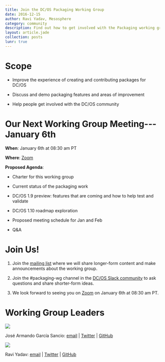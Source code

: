 ```yaml
---
title: Join the DC/OS Packaging Working Group
date: 2016-12-15
author: Ravi Yadav, Mesosphere
category: community
description: Find out how to get involved with the Packaging working group and attend the upcoming meeting on Jan. 6th
layout: article.jade
collection: posts
lunr: true
---
```

# Scope

* Improve the experience of creating and contributing packages for DC/OS

* Discuss and demo packaging features and areas of improvement

* Help people get involved with the DC/OS community

# Our Next Working Group Meeting---January 6th

**When**: January 6th at 08:30 am PT

**Where**: [Zoom](https://t.co/tKTRE6xDzs)

**Proposed Agenda**:

* Charter for this working group

* Current status of the packaging work

* DC/OS 1.9 preview: features that are coming and how to help test and validate

* DC/OS 1.10 roadmap exploration

* Proposed meeting schedule for Jan and Feb

* Q&A

# Join Us!

1. Join the [mailing list](https://groups.google.com/a/dcos.io/forum/#!forum/packaging-wg) where we will share longer-form content and make announcements about the working group.

2. Join the #packaging-wg channel in the [DC/OS Slack community](http://chat.dcos.io/) to ask questions and share shorter-form ideas.

3. We look forward to seeing you on [Zoom](https://t.co/tKTRE6xDzs) on January 6th at 08:30 am PT.

# Working Group Leaders

<img src="/assets/images/blog/2016-12-15_jose.png" size="100"/>

José Armando García Sancio: [email](mailto:jose@mesosphere.io) | [Twitter](https://twitter.com/jagsancio) | [GitHub](https://github.com/jsancio)

<img src="/assets/images/blog/2016-12-15_ravi.png" size="100"/>

Ravi Yadav: [email](mailto:ryadav@mesosphere.io) | [Twitter](https://twitter.com/RaaveYadav) | [GitHub](https://github.com/ryadav88)
